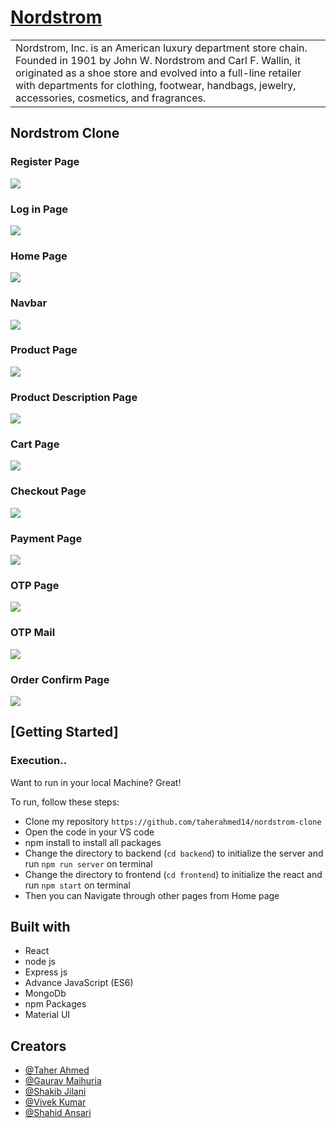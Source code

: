 # [Nordstrom](https://github.com/taherahmed14/nordstrom-clone)

<table>
<tr>
<td>
Nordstrom, Inc. is an American luxury department store chain. Founded in 1901 by John W. Nordstrom and Carl F. Wallin, it originated as a shoe store and evolved into a full-line retailer with departments for clothing, footwear, handbags, jewelry, accessories, cosmetics, and fragrances.

</td>
</tr>
</table>

## Nordstrom Clone

### Register Page
![](https://github.com/taherahmed14/nordstrom-clone/blob/master/Project%20Screenshots/Register.png)

### Log in Page
![](https://github.com/taherahmed14/nordstrom-clone/blob/master/Project%20Screenshots/Login.png)

### Home Page
![](https://github.com/taherahmed14/nordstrom-clone/blob/master/Project%20Screenshots/Home-1.png)

### Navbar
![](https://github.com/taherahmed14/nordstrom-clone/blob/master/Project%20Screenshots/Home-2.png)

### Product Page
![](https://github.com/taherahmed14/nordstrom-clone/blob/master/Project%20Screenshots/Products.png)

### Product Description Page
![](https://github.com/taherahmed14/nordstrom-clone/blob/master/Project%20Screenshots/Details.png)

### Cart Page
![](https://github.com/taherahmed14/nordstrom-clone/blob/master/Project%20Screenshots/Cart.png)

### Checkout Page
![](https://github.com/taherahmed14/nordstrom-clone/blob/master/Project%20Screenshots/Checkout.png)

### Payment Page
![](https://github.com/taherahmed14/nordstrom-clone/blob/master/Project%20Screenshots/Payment.png)

### OTP Page
![](https://github.com/taherahmed14/nordstrom-clone/blob/master/Project%20Screenshots/OTP.png)

### OTP Mail
![](https://github.com/taherahmed14/nordstrom-clone/blob/master/Project%20Screenshots/OTP-Mail.png)

### Order Confirm Page
![](https://github.com/taherahmed14/nordstrom-clone/blob/master/Project%20Screenshots/Confirm.png)



## [Getting Started]

### Execution..
Want to run in your local Machine? Great!

To run, follow these steps:

- Clone my repository `https://github.com/taherahmed14/nordstrom-clone`
- Open the code in your VS code
- npm install to install all packages
- Change the directory to backend (`cd backend`) to initialize the server and run `npm run server` on terminal
- Change the directory to frontend (`cd frontend`) to initialize the react and run `npm start` on terminal
- Then you can Navigate through other pages from Home page


## Built with 

- React
- node js
- Express js
- Advance JavaScript (ES6)
- MongoDb
- npm Packages
- Material UI

## Creators

- [@Taher Ahmed](https://github.com/taherahmed14)
- [@Gaurav Maihuria](https://github.com/gaurav16-lang)
- [@Shakib Jilani](https://github.com/shakib40)
- [@Vivek Kumar](https://github.com/Vivek14kr)
- [@Shahid Ansari](https://github.com/Shahid321fw11)



